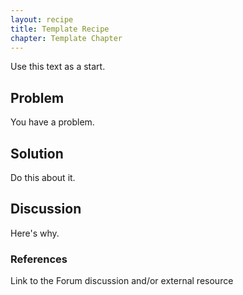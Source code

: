 ```yaml
---
layout: recipe
title: Template Recipe
chapter: Template Chapter
---
```

Use this text as a start.

## Problem

You have a problem.

## Solution

Do this about it.

## Discussion

Here's why.

### References
Link to the Forum discussion and/or external resource
